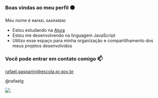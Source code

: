 ### Boas vindas ao meu perfil ⚫

Meu nome é ʀᴀғᴀᴇʟ ɢᴀsᴘᴀʀɪɴɪ

- Estou estudando na [Alura](https://www.alura.com.br)
- Estou me desenvolvendo na linguagem JavaScript
- Utilizo esse espaço para minha organização e compartilhamento dos meus projetos desenvolvidos

### Você pode entrar em contato comigo 📫
rafael.gasparini@escola.pr.gov.br

@rafaelg

![.]( https://media.tenor.com/OyLBNsqN1LQAAAAd/copa-do.gif)
